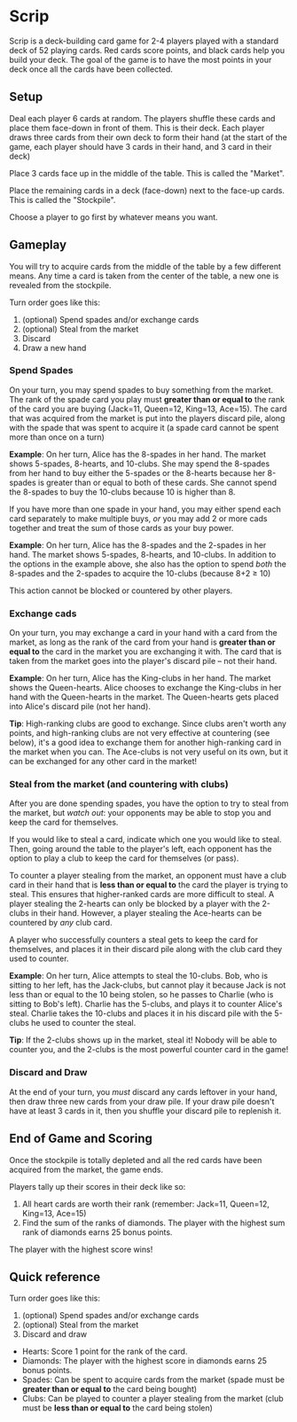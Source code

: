 # Scrip

Scrip is a deck-building card game for 2-4 players played with a standard deck of 52 playing cards. Red cards score points, and black cards help you build your deck. The goal of the game is to have the most points in your deck once all the cards have been collected.

## Setup

Deal each player 6 cards at random. The players shuffle these cards and place them face-down in front of them. This is their deck. Each player draws three cards from their own deck to form their hand (at the start of the game, each player should have 3 cards in their hand, and 3 card in their deck)

Place 3 cards face up in the middle of the table. This is called the "Market".

Place the remaining cards in a deck (face-down) next to the face-up cards. This is called the "Stockpile".

Choose a player to go first by whatever means you want.

## Gameplay

You will try to acquire cards from the middle of the table by a few different means. Any time a card is taken from the center of the table, a new one is revealed from the stockpile.

Turn order goes like this:

1. (optional) Spend spades and/or exchange cards
2. (optional) Steal from the market
3. Discard
4. Draw a new hand

### Spend Spades

On your turn, you may spend spades to buy something from the market. The rank of the spade card you play must **greater than or equal to** the rank of the card you are buying (Jack=11, Queen=12, King=13, Ace=15). The card that was acquired from the market is put into the players discard pile, along with the spade that was spent to acquire it (a spade card cannot be spent more than once on a turn)

**Example**: On her turn, Alice has the 8-spades in her hand. The market shows 5-spades, 8-hearts, and 10-clubs. She may spend the 8-spades from her hand to buy either the 5-spades or the 8-hearts because her 8-spades is greater than or equal to both of these cards. She cannot spend the 8-spades to buy the 10-clubs because 10 is higher than 8.

If you have more than one spade in your hand, you may either spend each card separately to make multiple buys, *or* you may add 2 or more cads together and treat the sum of those cards as your buy power.

**Example**: On her turn, Alice has the 8-spades and the 2-spades in her hand. The market shows 5-spades, 8-hearts, and 10-clubs. In addition to the options in the example above, she also has the option to spend *both* the 8-spades and the 2-spades to acquire the 10-clubs (because 8+2 ≥ 10)

This action cannot be blocked or countered by other players.

### Exchange cads

On your turn, you may exchange a card in your hand with a card from the market, as long as the rank of the card from your hand is **greater than or equal to** the card in the market you are exchanging it with. The card that is taken from the market goes into the player's discard pile – not their hand.

**Example**: On her turn, Alice has the King-clubs in her hand. The market shows the Queen-hearts. Alice chooses to exchange the King-clubs in her hand with the Queen-hearts in the market. The Queen-hearts gets placed into Alice's discard pile (not her hand).

**Tip**: High-ranking clubs are good to exchange. Since clubs aren't worth any points, and high-ranking clubs are not very effective at countering (see below), it's a good idea to exchange them for another high-ranking card in the market when you can. The Ace-clubs is not very useful on its own, but it can be exchanged for any other card in the market!

### Steal from the market (and countering with clubs)

After you are done spending spades, you have the option to try to steal from the market, but *watch out*: your opponents may be able to stop you and keep the card for themselves.

If you would like to steal a card, indicate which one you would like to steal. Then, going around the table to the player's left, each opponent has the option to play a club to keep the card for themselves (or pass).

To counter a player stealing from the market, an opponent must have a club card in their hand that is **less than or equal to** the card the player is trying to steal. This ensures that higher-ranked cards are more difficult to steal. A player stealing the 2-hearts can only be blocked by a player with the 2-clubs in their hand. However, a player stealing the Ace-hearts can be countered by *any* club card.

A player who successfully counters a steal gets to keep the card for themselves, and places it in their discard pile along with the club card they used to counter.

**Example**: On her turn, Alice attempts to steal the 10-clubs. Bob, who is sitting to her left, has the Jack-clubs, but cannot play it because Jack is not less than or equal to the 10 being stolen, so he passes to Charlie (who is sitting to Bob's left). Charlie has the 5-clubs, and plays it to counter Alice's steal. Charlie takes the 10-clubs and places it in his discard pile with the 5-clubs he used to counter the steal.

**Tip**: If the 2-clubs shows up in the market, steal it! Nobody will be able to counter you, and the 2-clubs is the most powerful counter card in the game!

### Discard and Draw

At the end of your turn, you *must* discard any cards leftover in your hand, then draw three new cards from your draw pile. If your draw pile doesn't have at least 3 cards in it, then you shuffle your discard pile to replenish it.

## End of Game and Scoring

Once the stockpile is totally depleted and all the red cards have been acquired from the market, the game ends.

Players tally up their scores in their deck like so:

1. All heart cards are worth their rank (remember: Jack=11, Queen=12, King=13, Ace=15)
2. Find the sum of the ranks of diamonds. The player with the highest sum rank of diamonds earns 25 bonus points.

The player with the highest score wins!

## Quick reference

Turn order goes like this:

1. (optional) Spend spades and/or exchange cards
2. (optional) Steal from the market
3. Discard and draw

* Hearts: Score 1 point for the rank of the card.
* Diamonds: The player with the highest score in diamonds earns 25 bonus points.
* Spades: Can be spent to acquire cards from the market (spade must be **greater than or equal to** the card being bought)
* Clubs: Can be played to counter a player stealing from the market (club must be **less than or equal to** the card being stolen)